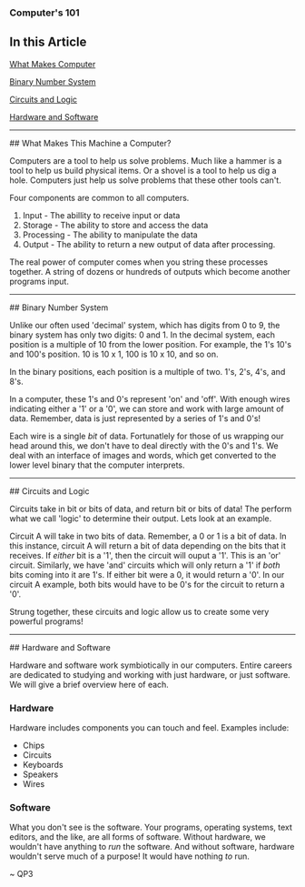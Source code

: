 ### Computer's 101

## In this Article

[What Makes Computer](#computer)

[Binary Number System](#binary)

[Circuits and Logic](#circuits)

[Hardware and Software](#hardware)

---

<a name="computer"></a>## What Makes This Machine a Computer?

Computers are a tool to help us solve problems.  Much like a hammer is a tool to help us build physical items.  Or a shovel is a tool to help us dig a hole.  Computers just help us solve problems that these other tools can't.

Four components are common to all computers.

1. Input - The abillity to receive input or data
2. Storage - The ability to store and access the data
3. Processing - The ability to manipulate the data
4. Output - The ability to return a new output of data after processing.  

The real power of computer comes when you string these processes together.  A string of dozens or hundreds of outputs which become another programs input.  

---

<a name="binary"></a>## Binary Number System

Unlike our often used 'decimal' system, which has digits from 0 to 9, the binary system has only two digits: 0 and 1.  In the decimal system, each position is a multiple of 10 from the lower position.  For example, the 1's 10's and 100's position.  10 is 10 x 1, 100 is 10 x 10, and so on. 

In the binary positions, each position is a multiple of two. 1's, 2's, 4's, and 8's.

In a computer, these 1's and 0's represent 'on' and 'off'.  With enough wires indicating either a '1' or a '0', we can store and work with large amount of data.  Remember, data is just represented by a series of 1's and 0's!

Each wire is a single *bit* of data.  Fortunatlely for those of us wrapping our head around this, we don't have to deal directly with the 0's and 1's.  We deal with an interface of images and words, which get converted to the lower level binary that the computer interprets.

---

<a name="circuits"></a>## Circuits and Logic

Circuits take in bit or bits of data, and return bit or bits of data!  The perform what we call 'logic' to determine their output.  Lets look at an example.

Circuit A will take in two bits of data.  Remember, a 0 or 1 is a bit of data.  In this instance, circuit A will return a bit of data depending on the bits that it receives.  If *either* bit is a '1', then the circuit will ouput a '1'.  This is an 'or' circuit.  Similarly, we have 'and' circuits which will only return a '1' if *both* bits coming into it are 1's.  If either bit were a 0, it would return a '0'.  In our circuit A example, both bits would have to be 0's for the circuit to return a '0'.

Strung together, these circuits and logic allow us to create some very powerful programs!

---

<a name="hardware"></a>## Hardware and Software

Hardware and software work symbiotically in our computers.  Entire careers are dedicated to studying and working with just hardware, or just software.  We will give a brief overview here of each.  

### Hardware

Hardware includes components you can touch and feel. Examples include:

* Chips
* Circuits
* Keyboards
* Speakers
* Wires

### Software

What you don't see is the software.  Your programs, operating systems, text editors, and the like, are all forms of software.  Without hardware, we wouldn't have anything to *run* the software.  And without software, hardware wouldn't serve much of a purpose! It would have nothing *to* run.

~ QP3